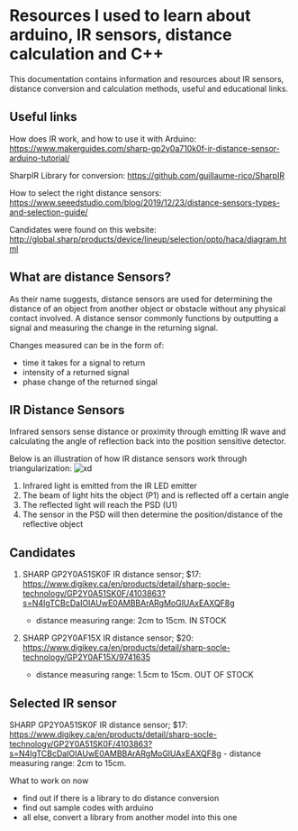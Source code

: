 # Resources I used to learn about arduino, IR sensors, distance calculation and C++
This documentation contains information and resources about IR sensors, distance conversion and calculation methods, useful and educational links.


## Useful links
How does IR work, and how to use it with Arduino: https://www.makerguides.com/sharp-gp2y0a710k0f-ir-distance-sensor-arduino-tutorial/

SharpIR Library for conversion: https://github.com/guillaume-rico/SharpIR

How to select the right distance sensors: https://www.seeedstudio.com/blog/2019/12/23/distance-sensors-types-and-selection-guide/

Candidates were found on this website: http://global.sharp/products/device/lineup/selection/opto/haca/diagram.html

## What are distance Sensors?
As their name suggests, distance sensors are used for determining the distance of an object from another object or obstacle without any physical contact involved. A distance sensor commonly functions by outputting a signal and measuring the change in the returning signal.

Changes measured can be in the form of:
  - time it takes for a signal to return
  - intensity of a returned signal
  - phase change of the returned singal

## IR Distance Sensors
Infrared sensors sense distance or proximity through emitting IR wave and calculating the angle of reflection back into the position sensitive detector.

Below is an illustration of how IR distance sensors work through triangularization:
![xd](https://user-images.githubusercontent.com/56273897/127240327-10ab4f28-1a6b-4729-a5bc-1895b2746fdd.jpeg)


1. Infrared light is emitted from the IR LED emitter
2. The beam of light hits the object (P1) and is reflected off a certain angle
3. The reflected light will reach the PSD (U1)
4. The sensor in the PSD will then determine the position/distance of the reflective object


## Candidates

1.  SHARP GP2Y0A51SK0F IR distance sensor; $17: https://www.digikey.ca/en/products/detail/sharp-socle-technology/GP2Y0A51SK0F/4103863?s=N4IgTCBcDaIOIAUwE0AMBBArARgMoGlUAxEAXQF8g
    - distance measuring range: 2cm to 15cm. IN STOCK

2.  SHARP GP2Y0AF15X IR distance sensor; $20: https://www.digikey.ca/en/products/detail/sharp-socle-technology/GP2Y0AF15X/9741635
    - distance measuring range: 1.5cm to 15cm. OUT OF STOCK


## Selected IR sensor
SHARP GP2Y0A51SK0F IR distance sensor; $17: https://www.digikey.ca/en/products/detail/sharp-socle-technology/GP2Y0A51SK0F/4103863?s=N4IgTCBcDaIOIAUwE0AMBBArARgMoGlUAxEAXQF8g
    - distance measuring range: 2cm to 15cm.


What to work on now 
- find out if there is a library to do distance conversion
- find out sample codes with arduino
- all else, convert a library from another model into this one
